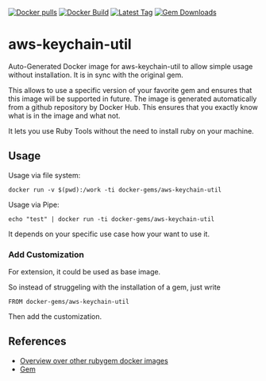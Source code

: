 [![Docker pulls](https://img.shields.io/docker/pulls/rubygem/aws-keychain-util.svg)](https://hub.docker.com/r/rubygem/aws-keychain-util/)
[![Docker Build](https://img.shields.io/docker/automated/rubygem/aws-keychain-util.svg)](https://hub.docker.com/r/rubygem/aws-keychain-util/)
[![Latest Tag](https://img.shields.io/github/tag/docker-rubygem/aws-keychain-util.svg)](https://hub.docker.com/r/rubygem/aws-keychain-util/)
[![Gem Downloads](https://img.shields.io/gem/dt/aws-keychain-util.svg)](https://rubygems.org/gems/aws-keychain-util/)
# aws-keychain-util

Auto-Generated Docker image for aws-keychain-util to allow simple usage without installation.
It is in sync with the original gem.

This allows to use a specific version of your favorite gem and ensures that this image will be supported in future.
The image is generated automatically from a github repository by Docker Hub.
This ensures that you exactly know what is in the image and what not.

It lets you use Ruby Tools without the need to install ruby on your machine.

## Usage

Usage via file system:

`docker run -v $(pwd):/work -ti docker-gems/aws-keychain-util`

Usage via Pipe:

`echo "test" | docker run -ti docker-gems/aws-keychain-util`

It depends on your specific use case how your want to use it.

### Add Customization

For extension, it could be used as base image.

So instead of struggeling with the installation of a gem, just write

`FROM docker-gems/aws-keychain-util`

Then add the customization.

## References

 - [Overview over other rubygem docker images](https://github.com/thinkbot/docker-rubygem)
 - [Gem](https://rubygems.org/gems/aws-keychain-util/)

